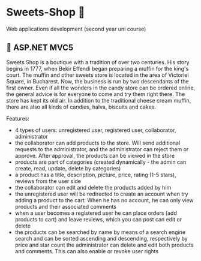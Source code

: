 # Sweets-Shop :cupcake:
Web applications development (second year uni course)

## :candy: ASP.NET MVC5

Sweets Shop is a boutique with a tradition of over two centuries. His story begins in 1777, when Bekir Effendi began preparing a muffin for the king's court. The muffin and other sweets store is located in the area of Victoriei Square, in Bucharest. Now, the business is run by two descendants of the first owner. Even if all the wonders in the candy store can be ordered online, the general advice is for everyone to come and try them right there. The store has kept its old air. In addition to the traditional cheese cream muffin, there are also all kinds of candies, halva, biscuits and cakes.

Features:
- 4 types of users: unregistered user, registered user, collaborator, administrator
- the collaborator can add products to the store. Will send additional requests to the administrator, and the administrator can reject them or approve. After approval, the products can be viewed in the store
- products are part of categories (created dynamically - the admin can create, read, update, delete by categories)
- a product has a title, description, picture, price, rating (1-5 stars), reviews from the user side
- the collaborator can edit and delete the products added by him
- the unregistered user will be redirected to create an account when try adding a product to the cart. When he has no account, he can only view products and their associated comments
- when a user becomes a registered user he can place orders (add products to cart) and leave reviews, which you can post can edit or delete
- the products can be searched by name by means of a search engine search and can be sorted ascending and descending, respectively by price and star count
the administrator can delete and edit both products and comments. This can also enable or revoke user rights

